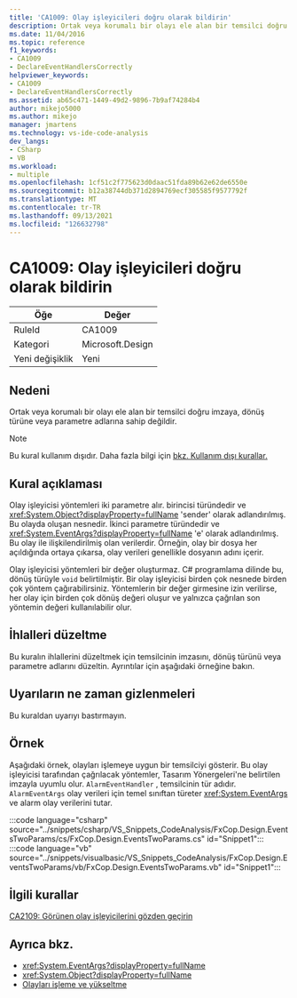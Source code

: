 ```yaml
---
title: 'CA1009: Olay işleyicileri doğru olarak bildirin'
description: Ortak veya korumalı bir olayı ele alan bir temsilci doğru imzaya, dönüş türüne veya parametre adlarına sahip değildir.
ms.date: 11/04/2016
ms.topic: reference
f1_keywords:
- CA1009
- DeclareEventHandlersCorrectly
helpviewer_keywords:
- CA1009
- DeclareEventHandlersCorrectly
ms.assetid: ab65c471-1449-49d2-9896-7b9af74284b4
author: mikejo5000
ms.author: mikejo
manager: jmartens
ms.technology: vs-ide-code-analysis
dev_langs:
- CSharp
- VB
ms.workload:
- multiple
ms.openlocfilehash: 1cf51c2f775623d0daac51fda89b62e62de6550e
ms.sourcegitcommit: b12a38744db371d2894769ecf305585f9577792f
ms.translationtype: MT
ms.contentlocale: tr-TR
ms.lasthandoff: 09/13/2021
ms.locfileid: "126632798"
---
```

# <a name="ca1009-declare-event-handlers-correctly"></a>CA1009: Olay işleyicileri doğru olarak bildirin

|Öğe|Değer|
|-|-|
|RuleId|CA1009|
|Kategori|Microsoft.Design|
|Yeni değişiklik|Yeni|

## <a name="cause"></a>Nedeni
Ortak veya korumalı bir olayı ele alan bir temsilci doğru imzaya, dönüş türüne veya parametre adlarına sahip değildir.

> [!NOTE]
> Bu kural kullanım dışıdır. Daha fazla bilgi için [bkz. Kullanım dışı kurallar.](fxcop-unported-deprecated-rules.md)

## <a name="rule-description"></a>Kural açıklaması
Olay işleyicisi yöntemleri iki parametre alır. birincisi türündedir ve <xref:System.Object?displayProperty=fullName> 'sender' olarak adlandırılmış. Bu olayda oluşan nesnedir. İkinci parametre türündedir ve <xref:System.EventArgs?displayProperty=fullName> 'e' olarak adlandırılmış. Bu olay ile ilişkilendirilmiş olan verilerdir. Örneğin, olay bir dosya her açıldığında ortaya çıkarsa, olay verileri genellikle dosyanın adını içerir.

Olay işleyicisi yöntemleri bir değer oluşturmaz. C# programlama dilinde bu, dönüş türüyle `void` belirtilmiştir. Bir olay işleyicisi birden çok nesnede birden çok yöntem çağırabilirsiniz. Yöntemlerin bir değer girmesine izin verilirse, her olay için birden çok dönüş değeri oluşur ve yalnızca çağrılan son yöntemin değeri kullanılabilir olur.

## <a name="how-to-fix-violations"></a>İhlalleri düzeltme
Bu kuralın ihlallerini düzeltmek için temsilcinin imzasını, dönüş türünü veya parametre adlarını düzeltin. Ayrıntılar için aşağıdaki örneğine bakın.

## <a name="when-to-suppress-warnings"></a>Uyarıların ne zaman gizlenmeleri
Bu kuraldan uyarıyı bastırmayın.

## <a name="example"></a>Örnek
Aşağıdaki örnek, olayları işlemeye uygun bir temsilciyi gösterir. Bu olay işleyicisi tarafından çağrılacak yöntemler, Tasarım Yönergeleri'ne belirtilen imzayla uyumlu olur. `AlarmEventHandler` , temsilcinin tür adıdır. `AlarmEventArgs` olay verileri için temel sınıftan türeter <xref:System.EventArgs> ve alarm olay verilerini tutar.

:::code language="csharp" source="../snippets/csharp/VS_Snippets_CodeAnalysis/FxCop.Design.EventsTwoParams/cs/FxCop.Design.EventsTwoParams.cs" id="Snippet1":::
:::code language="vb" source="../snippets/visualbasic/VS_Snippets_CodeAnalysis/FxCop.Design.EventsTwoParams/vb/FxCop.Design.EventsTwoParams.vb" id="Snippet1":::

## <a name="related-rules"></a>İlgili kurallar
[CA2109: Görünen olay işleyicilerini gözden geçirin](/dotnet/fundamentals/code-analysis/quality-rules/ca2109)

## <a name="see-also"></a>Ayrıca bkz.

- <xref:System.EventArgs?displayProperty=fullName>
- <xref:System.Object?displayProperty=fullName>
- [Olayları işleme ve yükseltme](/dotnet/standard/events/index)
